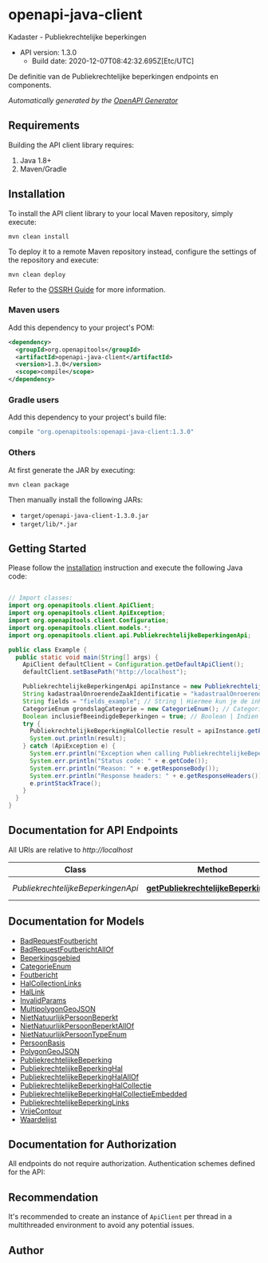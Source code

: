 # openapi-java-client

Kadaster - Publiekrechtelijke beperkingen
- API version: 1.3.0
  - Build date: 2020-12-07T08:42:32.695Z[Etc/UTC]

De definitie van de Publiekrechtelijke beperkingen endpoints en components.



*Automatically generated by the [OpenAPI Generator](https://openapi-generator.tech)*


## Requirements

Building the API client library requires:
1. Java 1.8+
2. Maven/Gradle

## Installation

To install the API client library to your local Maven repository, simply execute:

```shell
mvn clean install
```

To deploy it to a remote Maven repository instead, configure the settings of the repository and execute:

```shell
mvn clean deploy
```

Refer to the [OSSRH Guide](http://central.sonatype.org/pages/ossrh-guide.html) for more information.

### Maven users

Add this dependency to your project's POM:

```xml
<dependency>
  <groupId>org.openapitools</groupId>
  <artifactId>openapi-java-client</artifactId>
  <version>1.3.0</version>
  <scope>compile</scope>
</dependency>
```

### Gradle users

Add this dependency to your project's build file:

```groovy
compile "org.openapitools:openapi-java-client:1.3.0"
```

### Others

At first generate the JAR by executing:

```shell
mvn clean package
```

Then manually install the following JARs:

* `target/openapi-java-client-1.3.0.jar`
* `target/lib/*.jar`

## Getting Started

Please follow the [installation](#installation) instruction and execute the following Java code:

```java

// Import classes:
import org.openapitools.client.ApiClient;
import org.openapitools.client.ApiException;
import org.openapitools.client.Configuration;
import org.openapitools.client.models.*;
import org.openapitools.client.api.PubliekrechtelijkeBeperkingenApi;

public class Example {
  public static void main(String[] args) {
    ApiClient defaultClient = Configuration.getDefaultApiClient();
    defaultClient.setBasePath("http://localhost");

    PubliekrechtelijkeBeperkingenApi apiInstance = new PubliekrechtelijkeBeperkingenApi(defaultClient);
    String kadastraalOnroerendeZaakIdentificatie = "kadastraalOnroerendeZaakIdentificatie_example"; // String | De unieke identificatie van een kadastraal onroerende zaak. Gezocht wordt naar publiekrechtelijke beperkingen die rusten op de onroerende zaak 
    String fields = "fields_example"; // String | Hiermee kun je de inhoud van de resource naar behoefte aanpassen door een door komma's gescheiden lijst van property namen op te geven. Bij opgave van niet-bestaande properties wordt een 400 Bad Request teruggegeven. Wanneer de fields parameter niet is opgegeven, worden alle properties met een waarde teruggegeven. Zie [functionele specificaties](https://github.com/VNG-Realisatie/Haal-Centraal-common/blob/v1.2.0/features/fields.feature)
    CategorieEnum grondslagCategorie = new CategorieEnum(); // CategorieEnum | Een categorie van grondslaghen (aardaantekeningen). Bijvoorbeeld om op alle privaatrechtelijkebeperkingen met een grondslag die iets met monumenten te maken heeft (16 grondslagen) te kunnen selecteren. (Zie ./features/grondslagCategorie.feature 
    Boolean inclusiefBeeindigdeBeperkingen = true; // Boolean | Indien true dan worden ook beperkingen met een datumBeeindiging in het verleden meegeleverd. 
    try {
      PubliekrechtelijkeBeperkingHalCollectie result = apiInstance.getPubliekrechtelijkeBeperkingen(kadastraalOnroerendeZaakIdentificatie, fields, grondslagCategorie, inclusiefBeeindigdeBeperkingen);
      System.out.println(result);
    } catch (ApiException e) {
      System.err.println("Exception when calling PubliekrechtelijkeBeperkingenApi#getPubliekrechtelijkeBeperkingen");
      System.err.println("Status code: " + e.getCode());
      System.err.println("Reason: " + e.getResponseBody());
      System.err.println("Response headers: " + e.getResponseHeaders());
      e.printStackTrace();
    }
  }
}

```

## Documentation for API Endpoints

All URIs are relative to *http://localhost*

Class | Method | HTTP request | Description
------------ | ------------- | ------------- | -------------
*PubliekrechtelijkeBeperkingenApi* | [**getPubliekrechtelijkeBeperkingen**](docs/PubliekrechtelijkeBeperkingenApi.md#getPubliekrechtelijkeBeperkingen) | **GET** /publiekrechtelijkebeperkingen | 


## Documentation for Models

 - [BadRequestFoutbericht](docs/BadRequestFoutbericht.md)
 - [BadRequestFoutberichtAllOf](docs/BadRequestFoutberichtAllOf.md)
 - [Beperkingsgebied](docs/Beperkingsgebied.md)
 - [CategorieEnum](docs/CategorieEnum.md)
 - [Foutbericht](docs/Foutbericht.md)
 - [HalCollectionLinks](docs/HalCollectionLinks.md)
 - [HalLink](docs/HalLink.md)
 - [InvalidParams](docs/InvalidParams.md)
 - [MultipolygonGeoJSON](docs/MultipolygonGeoJSON.md)
 - [NietNatuurlijkPersoonBeperkt](docs/NietNatuurlijkPersoonBeperkt.md)
 - [NietNatuurlijkPersoonBeperktAllOf](docs/NietNatuurlijkPersoonBeperktAllOf.md)
 - [NietNatuurlijkPersoonTypeEnum](docs/NietNatuurlijkPersoonTypeEnum.md)
 - [PersoonBasis](docs/PersoonBasis.md)
 - [PolygonGeoJSON](docs/PolygonGeoJSON.md)
 - [PubliekrechtelijkeBeperking](docs/PubliekrechtelijkeBeperking.md)
 - [PubliekrechtelijkeBeperkingHal](docs/PubliekrechtelijkeBeperkingHal.md)
 - [PubliekrechtelijkeBeperkingHalAllOf](docs/PubliekrechtelijkeBeperkingHalAllOf.md)
 - [PubliekrechtelijkeBeperkingHalCollectie](docs/PubliekrechtelijkeBeperkingHalCollectie.md)
 - [PubliekrechtelijkeBeperkingHalCollectieEmbedded](docs/PubliekrechtelijkeBeperkingHalCollectieEmbedded.md)
 - [PubliekrechtelijkeBeperkingLinks](docs/PubliekrechtelijkeBeperkingLinks.md)
 - [VrijeContour](docs/VrijeContour.md)
 - [Waardelijst](docs/Waardelijst.md)


## Documentation for Authorization

All endpoints do not require authorization.
Authentication schemes defined for the API:

## Recommendation

It's recommended to create an instance of `ApiClient` per thread in a multithreaded environment to avoid any potential issues.

## Author




